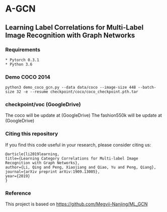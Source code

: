 # A-GCN
## Learning Label Correlations for Multi-Label Image Recognition with Graph Networks

### Requirements

    * Pytorch 0.3.1
    * Python 3.6

### Demo COCO 2014

    python3 demo_coco_gcn.py --data data/coco --image-size 448 --batch-size 32 -e --resume checkpoint/coco/coco_checkpoint.pth.tar


### checkpoint/voc (GoogleDrive)
The coco will be update at (GoogleDrive)
The fashion550k will be update at (GoogleDrive)


### Citing this repository
If you find this code useful in your research, please consider citing us:

    @article{li2019learning,
    title={Learning Category Correlations for Multi-label Image Recognition with Graph Networks},
    author={Li, Qing and Peng, Xiaojiang and Qiao, Yu and Peng, Qiang},
    journal={arXiv preprint arXiv:1909.13005},
    year={2019}
    }

### Reference
This project is based on https://github.com/Megvii-Nanjing/ML_GCN


